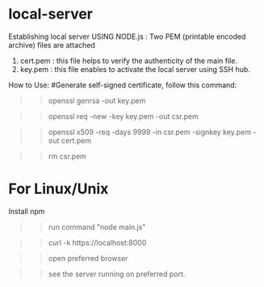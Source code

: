 # local-server

Establishing local server USING NODE.js
: Two PEM (printable encoded archive) files are attached
   1. cert.pem : this file helps to verify the authenticity of the main file.
   2. key.pem  : this file enables to activate the local server using SSH hub.

How to Use:
#Generate self-signed certificate, follow this command:

>>openssl genrsa -out key.pem

>>openssl req -new -key key.pem -out csr.pem

>>openssl x509 -req -days 9999 -in csr.pem -signkey key.pem -out cert.pem

>>rm csr.pem

# For Linux/Unix
Install npm

>> run command "node main.js"

>> curl -k https://localhost:8000

>> open preferred browser

>> see the server running on preferred port.


